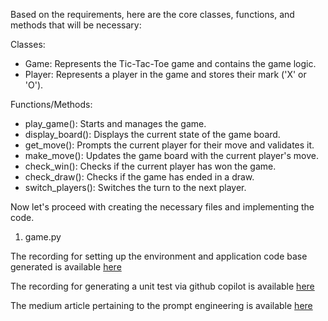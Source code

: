 Based on the requirements, here are the core classes, functions, and methods that will be necessary:

Classes:
- Game: Represents the Tic-Tac-Toe game and contains the game logic.
- Player: Represents a player in the game and stores their mark ('X' or 'O').

Functions/Methods:
- play_game(): Starts and manages the game.
- display_board(): Displays the current state of the game board.
- get_move(): Prompts the current player for their move and validates it.
- make_move(): Updates the game board with the current player's move.
- check_win(): Checks if the current player has won the game.
- check_draw(): Checks if the game has ended in a draw.
- switch_players(): Switches the turn to the next player.

Now let's proceed with creating the necessary files and implementing the code.

1. game.py

The recording for setting up the environment and application code base generated is available [here](https://drive.google.com/file/d/1Dhzk6-MnJmPLfxFPeYRAI3eNQAAN4Ttk/view?usp=sharing)

The recording for generating a unit test via github copilot is available [here](https://drive.google.com/file/d/1yDTSSHc7b-0OINwsna1EBSxeHCdb1PWq/view?usp=sharing)

The medium article pertaining to the prompt engineering is available [here](https://medium.com/@jsalammagari/unravelling-data-mysteries-with-chatgpt-4-an-analytical-journey-ddd305dd2908)
